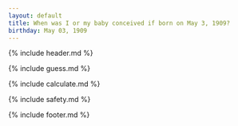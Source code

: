 ```yaml
---
layout: default
title: When was I or my baby conceived if born on May 3, 1909?
birthday: May 03, 1909
---
```


{% include header.md %}

{% include guess.md %}

{% include calculate.md %}

{% include safety.md %}

{% include footer.md %}




